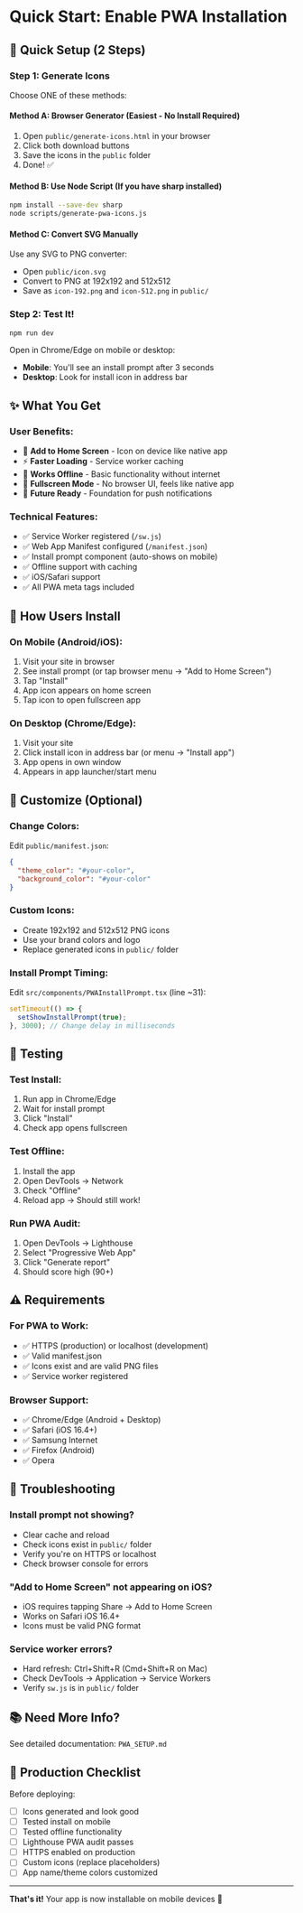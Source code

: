 # Quick Start: Enable PWA Installation

## 🚀 Quick Setup (2 Steps)

### Step 1: Generate Icons
Choose ONE of these methods:

#### Method A: Browser Generator (Easiest - No Install Required)
1. Open `public/generate-icons.html` in your browser
2. Click both download buttons
3. Save the icons in the `public` folder
4. Done! ✅

#### Method B: Use Node Script (If you have sharp installed)
```bash
npm install --save-dev sharp
node scripts/generate-pwa-icons.js
```

#### Method C: Convert SVG Manually
Use any SVG to PNG converter:
- Open `public/icon.svg` 
- Convert to PNG at 192x192 and 512x512
- Save as `icon-192.png` and `icon-512.png` in `public/`

### Step 2: Test It!
```bash
npm run dev
```

Open in Chrome/Edge on mobile or desktop:
- **Mobile**: You'll see an install prompt after 3 seconds
- **Desktop**: Look for install icon in address bar

## ✨ What You Get

### User Benefits:
- 📱 **Add to Home Screen** - Icon on device like native app
- ⚡ **Faster Loading** - Service worker caching
- 📴 **Works Offline** - Basic functionality without internet
- 🎯 **Fullscreen Mode** - No browser UI, feels like native app
- 🔔 **Future Ready** - Foundation for push notifications

### Technical Features:
- ✅ Service Worker registered (`/sw.js`)
- ✅ Web App Manifest configured (`/manifest.json`)
- ✅ Install prompt component (auto-shows on mobile)
- ✅ Offline support with caching
- ✅ iOS/Safari support
- ✅ All PWA meta tags included

## 📱 How Users Install

### On Mobile (Android/iOS):
1. Visit your site in browser
2. See install prompt (or tap browser menu → "Add to Home Screen")
3. Tap "Install"
4. App icon appears on home screen
5. Tap icon to open fullscreen app

### On Desktop (Chrome/Edge):
1. Visit your site
2. Click install icon in address bar (or menu → "Install app")
3. App opens in own window
4. Appears in app launcher/start menu

## 🎨 Customize (Optional)

### Change Colors:
Edit `public/manifest.json`:
```json
{
  "theme_color": "#your-color",
  "background_color": "#your-color"
}
```

### Custom Icons:
- Create 192x192 and 512x512 PNG icons
- Use your brand colors and logo
- Replace generated icons in `public/` folder

### Install Prompt Timing:
Edit `src/components/PWAInstallPrompt.tsx` (line ~31):
```typescript
setTimeout(() => {
  setShowInstallPrompt(true);
}, 3000); // Change delay in milliseconds
```

## 🧪 Testing

### Test Install:
1. Run app in Chrome/Edge
2. Wait for install prompt
3. Click "Install"
4. Check app opens fullscreen

### Test Offline:
1. Install the app
2. Open DevTools → Network
3. Check "Offline"
4. Reload app → Should still work!

### Run PWA Audit:
1. Open DevTools → Lighthouse
2. Select "Progressive Web App"
3. Click "Generate report"
4. Should score high (90+)

## ⚠️ Requirements

### For PWA to Work:
- ✅ HTTPS (production) or localhost (development)
- ✅ Valid manifest.json
- ✅ Icons exist and are valid PNG files
- ✅ Service worker registered

### Browser Support:
- ✅ Chrome/Edge (Android + Desktop)
- ✅ Safari (iOS 16.4+)
- ✅ Samsung Internet
- ✅ Firefox (Android)
- ✅ Opera

## 🐛 Troubleshooting

### Install prompt not showing?
- Clear cache and reload
- Check icons exist in `public/` folder
- Verify you're on HTTPS or localhost
- Check browser console for errors

### "Add to Home Screen" not appearing on iOS?
- iOS requires tapping Share → Add to Home Screen
- Works on Safari iOS 16.4+
- Icons must be valid PNG format

### Service worker errors?
- Hard refresh: Ctrl+Shift+R (Cmd+Shift+R on Mac)
- Check DevTools → Application → Service Workers
- Verify `sw.js` is in `public/` folder

## 📚 Need More Info?

See detailed documentation: `PWA_SETUP.md`

## 🎯 Production Checklist

Before deploying:
- [ ] Icons generated and look good
- [ ] Tested install on mobile
- [ ] Tested offline functionality
- [ ] Lighthouse PWA audit passes
- [ ] HTTPS enabled on production
- [ ] Custom icons (replace placeholders)
- [ ] App name/theme colors customized

---

**That's it!** Your app is now installable on mobile devices 🎉


